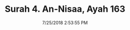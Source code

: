 ---
title       : "Surah 4. An-Nisaa, Ayah 163"
date        : 7/25/2018 2:53:55 PM
draft       : false
type        : "quran"
layout      : "compare"
BookCode    : "CMP"
SurahNumber : "4"
AyahNumber  : "163"
TotalAyah   : "176"
---